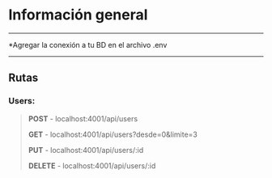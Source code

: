  # Información general

***

*Agregar la conexión a tu BD en el archivo .env

***
## Rutas

### Users:
>**POST** - localhost:4001/api/users
>
>**GET** - localhost:4001/api/users?desde=0&limite=3
>
>**PUT** - localhost:4001/api/users/:id
>
>**DELETE**  - localhost:4001/api/users/:id
